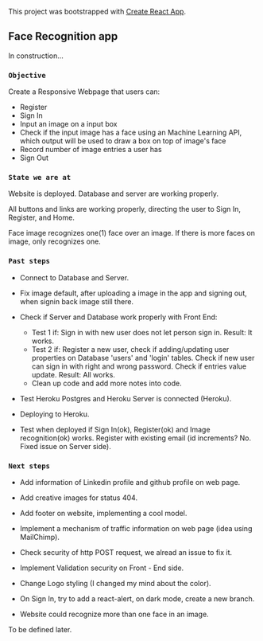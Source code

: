This project was bootstrapped with [Create React App](https://github.com/facebook/create-react-app).

## Face Recognition app

In construction... 

### `Objective`

Create a Responsive Webpage that users can: 

- Register 
- Sign In 
- Input an image on a input box
- Check if the input image has a face using an Machine Learning API, which output will be used to draw a box on top of image's face
- Record number of image entries a user has
- Sign Out

### `State we are at`

Website is deployed. Database and server are working properly. 

All buttons and links are working properly, directing the user to Sign In, Register, and Home.

Face image recognizes one(1) face over an image. If there is more faces on image, only recognizes one. 

### `Past steps`

- Connect to Database and Server.

- Fix image default, after uploading a image in the app and signing out, when signin back image still there.

- Check if Server and Database work properly with Front End:
    - Test 1 if: Sign in with new user does not let person sign in. Result: It works.
    - Test 2 if: Register a new user, check if adding/updating user properties on Database 'users' and 'login' tables. Check if new user can sign in with right and wrong password. Check if entries value update. Result: All works.
    - Clean up code and add more notes into code. 
- Test Heroku Postgres and Heroku Server is connected (Heroku).

- Deploying to Heroku.

- Test when deployed if Sign In(ok), Register(ok) and Image recognition(ok) works. Register with existing email (id increments? No. Fixed issue on Server side).

### `Next steps`

- Add information of Linkedin profile and github profile on web page.

- Add creative images for status 404.

- Add footer on website, implementing a cool model.

- Implement a mechanism of traffic information on web page (idea using MailChimp).

- Check security of http POST request, we alread an issue to fix it.

- Implement Validation security on Front - End side.

- Change Logo styling (I changed my mind about the color).

- On Sign In, try to add a react-alert, on dark mode, create a new branch.

- Website could recognize more than one face in an image.

To be defined later.

